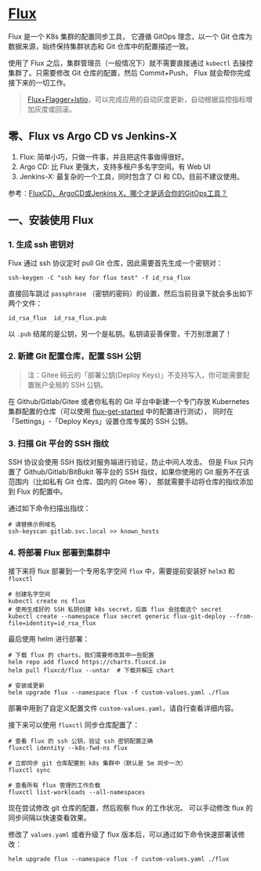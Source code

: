 # [Flux](https://github.com/fluxcd/flux)

Flux 是一个 K8s 集群的配置同步工具，
它遵循 GitOps 理念，以一个 Git 仓库为数据来源，始终保持集群状态和 Git 仓库中的配置描述一致。

使用了 Flux 之后，集群管理员（一般情况下）就不需要直接通过 `kubectl` 去操控集群了。只需要修改 Git 仓库的配置，然后 Commit+Push，
Flux 就会帮你完成接下来的一切工作。

>[Flux+Flagger+Istio](https://github.com/stefanprodan/gitops-istio)，可以完成应用的自动灰度更新，自动根据监控指标增加灰度或回滚。

## 零、Flux vs Argo CD vs Jenkins-X

1. Flux: 简单小巧，只做一件事，并且把这件事做得很好。
2. Argo CD: 比 Flux 更强大，支持多租户多名字空间。有 Web UI
3. Jenkins-X: 最复杂的一个工具，同时包含了 CI 和 CD。目前不建议使用。

参考：[FluxCD、ArgoCD或Jenkins X，哪个才是适合你的GitOps工具？ ](http://dockone.io/article/10175)

## 一、安装使用 Flux

### 1. 生成 ssh 密钥对

Flux 通过 ssh 协议定时 pull Git 仓库，因此需要首先生成一个密钥对：

```shell
ssh-keygen -C "ssh key for flux test" -f id_rsa_flux
```

直接回车跳过 `passphrase` （密钥的密码）的设置，然后当前目录下就会多出如下两个文件：

```
id_rsa_flux  id_rsa_flux.pub
```

以 `.pub` 结尾的是公钥，另一个是私钥。私钥请妥善保管，千万别泄漏了！

### 2. 新建 Git 配置仓库，配置 SSH 公钥

>注：Gitee 码云的「部署公钥(Deploy Keys)」不支持写入，你可能需要配置账户全局的 SSH 公钥。

在 Github/Gitlab/Gitee 或者你私有的 Git 平台中新建一个专门存放 Kubernetes 集群配置的仓库（可以使用 [flux-get-started](https://github.com/fluxcd/flux-get-started) 中的配置进行测试），
同时在「Settings」-「Deploy Keys」设置仓库专属的 SSH 公钥。


### 3. 扫描 Git 平台的 SSH 指纹

SSH 协议会使用 SSH 指纹对服务端进行验证，防止中间人攻击。
但是 Flux 只内置了 Github/Gitlab/BitBukit 等平台的 SSH 指纹，如果你使用的 Git 服务不在该范围内（比如私有 Git 仓库、国内的 Gitee 等），
那就需要手动将仓库的指纹添加到 Flux 的配置中。

通过如下命令扫描出指纹：

```shell
# 请替换示例域名
ssh-keyscan gitlab.svc.local >> known_hosts
```

### 4. 将部署 Flux 部署到集群中

接下来将 flux 部署到一个专用名字空间 `flux` 中，需要提前安装好 `helm3` 和 `fluxctl`

```shell
# 创建名字空间
kubectl create ns flux
# 使用生成好的 SSH 私钥创建 k8s secret，后面 flux 会挂载这个 secret
kubectl create --namespace flux secret generic flux-git-deploy --from-file=identity=id_rsa_flux
```

最后使用 helm 进行部署：

```shell
# 下载 flux 的 charts，我们需要修改其中一些配置
helm repo add fluxcd https://charts.fluxcd.io
helm pull fluxcd/flux --untar  # 下载并解压 chart

# 安装或更新
helm upgrade flux --namespace flux -f custom-values.yaml ./flux
```

部署中用到了自定义配置文件 `custom-values.yaml`，请自行查看详细内容。

接下来可以使用 `fluxctl` 同步仓库配置了：

```shell
# 查看 flux 的 ssh 公钥，验证 ssh 密钥配置正确
fluxctl identity --k8s-fwd-ns flux

# 立即同步 git 仓库配置到 k8s 集群中（默认是 5m 同步一次）
fluxctl sync

# 查看所有 flux 管理的工作负载
fluxctl list-workloads --all-namespaces
```

现在尝试修改 git 仓库的配置，然后观察 flux 的工作状况。
可以手动修改 flux 的同步间隔以快速查看效果。

修改了 `values.yaml` 或者升级了 flux 版本后，可以通过如下命令快速部署该修改：

```shell
helm upgrade flux --namespace flux -f custom-values.yaml ./flux
```



